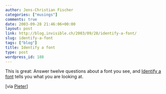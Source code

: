 ```yaml
---
author: Jens-Christian Fischer
categories: ["musings"]
comments: true
date: 2003-09-28 21:46:06+00:00
layout: post
link: http://blog.invisible.ch/2003/09/28/identify-a-font/
slug: identify-a-font
tags: ["blog"]
title: Identify a font
type: post
wordpress_id: 188
---
```


This is great: Answer twelve questions about a font you see, and [Identify a font](http://www.identifont.com/identify.html) tells you what you are looking at.

[via [Pieter](http://walsweer.de/index.php)]
